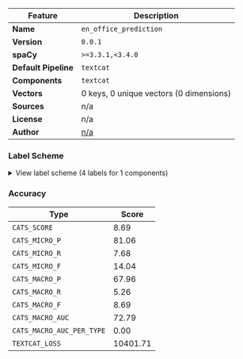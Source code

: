 | Feature | Description |
| --- | --- |
| **Name** | `en_office_prediction` |
| **Version** | `0.0.1` |
| **spaCy** | `>=3.3.1,<3.4.0` |
| **Default Pipeline** | `textcat` |
| **Components** | `textcat` |
| **Vectors** | 0 keys, 0 unique vectors (0 dimensions) |
| **Sources** | n/a |
| **License** | n/a |
| **Author** | [n/a]() |

### Label Scheme

<details>

<summary>View label scheme (4 labels for 1 components)</summary>

| Component | Labels |
| --- | --- |
| **`textcat`** | `Michael`, `Dwight`, `Jim`, `Pam` |

</details>

### Accuracy

| Type | Score |
| --- | --- |
| `CATS_SCORE` | 8.69 |
| `CATS_MICRO_P` | 81.06 |
| `CATS_MICRO_R` | 7.68 |
| `CATS_MICRO_F` | 14.04 |
| `CATS_MACRO_P` | 67.96 |
| `CATS_MACRO_R` | 5.26 |
| `CATS_MACRO_F` | 8.69 |
| `CATS_MACRO_AUC` | 72.79 |
| `CATS_MACRO_AUC_PER_TYPE` | 0.00 |
| `TEXTCAT_LOSS` | 10401.71 |